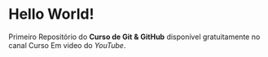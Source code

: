 # Hello World!
 Primeiro Repositório do **Curso de Git & GitHub** disponível gratuitamente no canal Curso Em video do *YouTube*.
